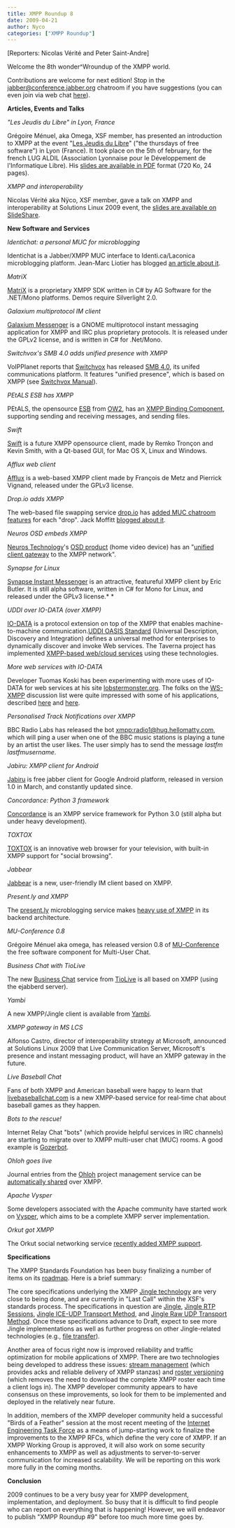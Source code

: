 ```yaml
---
title: XMPP Roundup 8
date: 2009-04-21
author: Nyco
categories: ["XMPP Roundup"]
---
```


[Reporters: Nicolas Vérité and Peter Saint-Andre]

Welcome the 8th wonder\^Wroundup of the XMPP world.

Contributions are welcome for next edition! Stop in the [jabber@conference.jabber.org](xmpp:jabber@conference.jabber.org?join) chatroom if you have suggestions (you can even join via web chat [here](http://speeqe.com/room/jabber@conference.jabber.org/)).

**Articles, Events and Talks**

*"Les Jeudis du Libre" in Lyon, France*

Grégoire Ménuel, aka Omega, XSF member, has presented an introduction to XMPP at the event "[Les Jeudis du Libre](http://aldil.org/les-activites/les-jeudis)" ("the thursdays of free software") in Lyon (France). It took place on the 5th of february, for the french LUG ALDIL (Association Lyonnaise pour le Développement de l'Informatique Libre). His [slides are available in PDF](http://aldil.org/les-activites/les-jeudis/aldil-2009-02-05.pdf) format (720 Ko, 24 pages).

*XMPP and interoperability*

Nicolas Vérité aka Nÿco, XSF member, gave a talk on XMPP and interoperability at Solutions Linux 2009 event, the [slides are available on SlideShare](http://www.slideshare.net/Nyco/xmpp-et-interoprabilit).

**New Software and Services**

*Identichat: a personal MUC for microblogging*

Identichat is a Jabber/XMPP MUC interface to Identi.ca/Laconica microblogging platform. Jean-Marc Liotier has blogged [an article about it](http://serendipity.ruwenzori.net/index.php/2009/01/24/identichat-is-a-jabberxmpp-interface-to-identicalaconica-and-will-win-irc-refugees).

*MatriX*

[MatriX](%20http://www.ag-software.de/index.php?page=matrix) is a proprietary XMPP SDK written in C\# by AG Software for the .NET/Mono platforms. Demos require Silverlight 2.0.

*Galaxium multiprotocol IM client*

[Galaxium Messenger](http://code.google.com/p/galaxium/) is a GNOME multiprotocol instant messaging application for XMPP and IRC plus proprietary protocols. It is released under the GPLv2 license, and is written in C\# for .Net/Mono.

*Switchvox's SMB 4.0 adds unified presence with XMPP*

VoIPPlanet reports that [Switchvox](http://www.switchvox.com/) has released [SMB 4.0](http://www.voipplanet.com/solutions/article.php/3804431), its unifed communications platform. It features "unified presence", which is based on XMPP (see [Switchvox Manual](http://www.switchvox.com/downloads/Switchvox_User_Manual.pdf)).

*PEtALS ESB has XMPP*

PEtALS, the opensource [ESB](http://en.wikipedia.org/wiki/Enterprise_service_bus) from [OW2](http://www.ow2.org/), has an [XMPP Binding Component](http://petals.ow2.org/doc/xmpp.html), supporting sending and receiving messages, and sending files.

*Swift*

[Swift](http://swift.im/blog/) is a future XMPP opensource client, made by Remko Tronçon and Kevin Smith, with a Qt-based GUI, for Mac OS X, Linux and Windows.

*Afflux web client*

[Afflux](http://afflux-project.org/) is a web-based XMPP client made by François de Metz and Pierrick Vignand, released under the GPLv3 license.

*Drop.io adds XMPP*

The web-based file swapping service [drop.io](http://drop.io/) has [added MUC chatroom features](http://arstechnica.com/web/news/2009/03/dropio-takes-its-collaboration-tools-real-time-adds-chat.ars) for each "drop". Jack Moffitt [blogged about it](http://metajack.im/2009/03/12/awesome-demo-of-real-time-xmpp-powered-app/).

*Neuros OSD embeds XMPP*

[Neuros Technology](http://www.neurostechnology.com/)'s [OSD product](http://www.neurostechnology.com/osd) (home video device) has an "[unified client gateway](http://wiki.neurostechnology.com/index.php/NeurosLink_Projects#XMPPcd) to the XMPP network".

*Synapse for Linux*

[Synapse Instant Messenger](http://synapse.im/) is an attractive, featureful XMPP client by Eric Butler. It is still alpha software, written in C\# for Mono for Linux, and released under the GPLv3 license.*   *

*UDDI over IO-DATA (over XMPP)*

[IO-DATA](https://xmpp.org/extensions/xep-0244.html) is a protocol extension on top of the XMPP that enables machine-to-machine communication.[UDDI OASIS Standard](http://uddi.xml.org/) (Universal Description, Discovery and Integration) defines a universal method for enterprises to dynamically discover and invoke Web services. The Taverna project has implemented [XMPP-based web/cloud services](http://www.oxadox.com/article/womenhealth/2009-02-18/87798.html) using these technologies.

*More web services with IO-DATA*

Developer Tuomas Koski has been experimenting with more uses of IO-DATA for web services at his site [lobstermonster.org](http://www.lobstermonster.org/). The folks on the [WS-XMPP](https://mail.jabber.org/mailman/listinfo/ws-xmpp) discussion list were quite impressed with some of his applications, described [here](http://www.lobstermonster.org/post/io-data-example-based-on-xep-0244) and [here](http://www.lobstermonster.org/post/how-most-stuff-on-lobstermonster.org-done).

*Personalised Track Notifications over XMPP*

BBC Radio Labs has released the bot [xmpp:radio1@hug.hellomatty.com](xmpp:radio1@hug.hellomatty.com), which will ping a user when one of the BBC music stations is playing a tune by an artist the user likes. The user simply has to send the message *lastfm lastfmusername*.

*Jabiru: XMPP client for Android*

[Jabiru](%20http://jabiru.mzet.net/) is free jabber client for Google Android platform, released in version 1.0 in March, and constantly updated since.

*Concordance: Python 3 framework*

[Concordance](http://concordance-xmpp.org/) is an XMPP service framework for Python 3.0 (still alpha but under heavy development).

*TOXTOX*

[TOXTOX](http://toxtox.tv/) is an innovative web browser for your television, with built-in XMPP support for "social browsing".

*Jabbear*

[Jabbear](http://www.jabbear.com/en/) is a new, user-friendly IM client based on XMPP.

*Present.ly and XMPP*

The [present.ly](http://present.ly) microblogging service makes [heavy use of XMPP](http://skyfallsin.com/2009/03/25/presently-and-xmpp/) in its backend architecture.

*MU-Conference 0.8*

Grégoire Ménuel aka omega, has released version 0.8 of [MU-Conference](https://gna.org/projects/mu-conference/) the free software component for Multi-User Chat.

*Business Chat with TioLive*

The new [Business Chat](https://www.tiolive.com/feature/tiolive-chat) service from [TioLive](http://www.tiolive.com/) is all based on XMPP (using the ejabberd server).

*Yambi*

A new XMPP/Jingle client is available from [Yambi](http://www.yambi.com/).

*XMPP gateway in MS LCS*

Alfonso Castro, director of interoperability strategy at Microsoft, announced at Solutions Linux 2009 that Live Communication Server, Microsoft's presence and instant messaging product, will have an XMPP gateway in the future.

*Live Baseball Chat*

Fans of both XMPP and American baseball were happy to learn that [livebaseballchat.com](http://www.livebaseballchat.com/) is a new XMPP-based service for real-time chat about baseball games as they happen.

*Bots to the rescue!*

Internet Relay Chat "bots" (which provide helpful services in IRC channels) are starting to migrate over to XMPP multi-user chat (MUC) rooms. A good example is [Gozerbot](http://gozerbot.org/).

*Ohloh goes live*

Journal entries from the [Ohloh](http://www.ohloh.net/) project management service can be [automatically shared](https://www.ohloh.net/help/journal_faq#what_is_jabber_integration) over XMPP.

*Apache Vysper*

Some developers associated with the Apache community have started work on [Vysper](http://cwiki.apache.org/labs/vysper.html), which aims to be a complete XMPP server implementation.

*Orkut got XMPP*

The Orkut social networking service [recently added XMPP support](http://googletalk.blogspot.com/2009/04/all-orkut-users-can-chat.html).

**Specifications**

The XMPP Standards Foundation has been busy finalizing a number of items on its [roadmap](https://xmpp.org/xsf/roadmap.shtml). Here is a brief summary:

The core specifications underlying the XMPP [Jingle technology](https://xmpp.org/tech/jingle.shtml) are very close to being done, and are currently in "Last Call" within the XSF's standards process. The specifications in question are [Jingle](https://xmpp.org/extensions/xep-0166.html), [Jingle RTP Sessions](https://xmpp.org/extensions/xep-0167.html), [Jingle ICE-UDP Transport Method](https://xmpp.org/extensions/xep-0176.html), and [Jingle Raw UDP Transport Method](https://xmpp.org/extensions/xep-0177.html). Once these specifications advance to Draft, expect to see more Jingle implementations as well as further progress on other Jingle-related technologies (e.g., [file transfer](https://xmpp.org/extensions/xep-0234.html)).

Another area of focus right now is improved reliability and traffic optimization for mobile applications of XMPP. There are two technologies being developed to address these issues: [stream management](https://xmpp.org/extensions/xep-0198.html) (which provides acks and reliable delivery of XMPP stanzas) and [roster versioning](https://xmpp.org/extensions/xep-0237.html) (which removes the need to download the complete XMPP roster each time a client logs in). The XMPP developer community appears to have consensus on these improvements, so look for them to be implemented and deployed in the relatively near future.

In addition, members of the XMPP developer community held a successful "Birds of a Feather" session at the most recent meeting of the [Internet Engineering Task Force](http://www.ietf.org/) as a means of jump-starting work to finalize the improvements to the XMPP RFCs, which define the very core of XMPP. If an XMPP Working Group is approved, it will also work on some security enhancements to XMPP as well as adjustments to server-to-server communication for increased scalability. We will be reporting on this work more fully in the coming months.

**Conclusion**

2009 continues to be a very busy year for XMPP development, implementation, and deployment. So busy that it is difficult to find people who can report on everything that is happening! However, we will endeavor to publish "XMPP Roundup \#9" before too much more time goes by.

